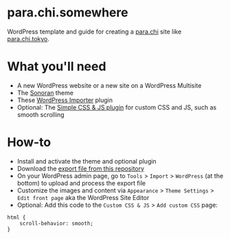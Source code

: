 # para.chi.somewhere
WordPress template and guide for creating a [para.chi](https://aspirelab.io/parachi) site like [para.chi.tokyo](https://aspirelab.io/parachitokyo).

# What you'll need
- A new WordPress website or a new site on a WordPress Multisite
- The [Sonoran](https://wordpress.org/themes/sonoran/) theme
- These [WordPress Importer](https://wordpress.org/plugins/wordpress-importer/) plugin
- Optional: The [Simple CSS & JS plugin](https://wordpress.org/plugins/custom-css-js/) for custom CSS and JS, such as smooth scrolling

# How-to
- Install and activate the theme and optional plugin
- Download the [export file from this repository](https://github.com/aspirelab/para.chi/blob/main/parachitokyo.WordPress.2024-01-13.xml)
- On your WordPress admin page, go to `Tools` > `Import` > `WordPress` (at the bottom) to upload and process the export file
- Customize the images and content via `Appearance` > `Theme Settings` > `Edit front page` aka the WordPress Site Editor
- Optional: Add this code to the `Custom CSS & JS` > `Add custom CSS` page:
```
html {
    scroll-behavior: smooth;
}
```
